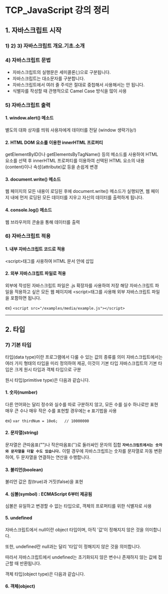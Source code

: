 # TCP_JavaScript 강의 정리

## 1. 자바스크립트 시작


### 1) 2) 3) 자바스크립트 개요.기초.소개


### 4) 자바스크립트 문법

- 자바스크립트의 실행문은 세미콜론(;)으로 구분됩니다.
- 자바스크립트는 대소문자를 구분합니다.
- 자바스크립트에서 여러 줄 주석은 절대로 중첩해서 사용해서는 안 됩니다.
- 식별자를 작성할 때 관행적으로 Camel Case 방식을 많이 사용


### 5) 자바스크립트 출력

#### 1. window.alert() 메소드

별도의 대화 상자를 띄워 사용자에게 데이터를 전달 (window 생략가능!)

#### 2. HTML DOM 요소를 이용한 innerHTML 프로퍼티

getElementByID()나 getElementsByTagName() 등의 메소드를 사용하여 HTML 요소를 선택 후 innerHTML 프로퍼티를 이용하여 선택된 HTML 요소의 내용(content)이나 속성(attribute)값 등을 손쉽게 변경



#### 3. document.write() 메소드

웹 페이지의 모든 내용이 로딩된 후에 document.write() 메소드가 실행되면, 웹 페이지 내에 먼저 로딩된 모든 데이터를 지우고 자신의 데이터를 출력하게 됩니다.

#### 4. console.log() 메소드

웹 브라우저의 콘솔을 통해 데이터를 출력


### 6) 자바스크립트 적용

#### 1. 내부 자바스크립트 코드로 적용

\<script>태그를 사용하여 HTML 문서 안에 삽입

#### 2. 외부 자바스크립트 파일로 적용

외부에 작성된 자바스크립트 파일은 .js 확장자를 사용하여 저장
해당 자바스크립트 파일을 적용하고 싶은 모든 웹 페이지에 \<script>태그를 사용해 외부 자바스크립트 파일을 포함하면 됩니다.

ex) `<script src="/examples/media/example.js"></script>`


---------------


## 2. 타입

### 7) 기본 타입

타입(data type)이란 프로그램에서 다룰 수 있는 값의 종류를 의미
자바스크립트에서는 여러 가지 형태의 타입을 미리 정의하여 제공, 이것이 기본 타입
자바스크립트의 기본 타입은 크게 원시 타입과 객체 타입으로 구분

원시 타입(primitive type)은 다음과 같습니다.

 

#### 1. 숫자(number)

다른 언어와는 달리 정수와 실수를 따로 구분하지 않고, 모든 수를 실수 하나로만 표현
매우 큰 수나 매우 작은 수를 표현할 경우에는 e 표기법을 사용

ex) `var thirdNum = 10e6;   // 10000000`

#### 2. 문자열(string)

문자열은 큰따옴표("")나 작은따옴표('')로 둘러싸인 문자의 집합
**`자바스크립트에서는 숫자와 문자열을 더할 수도 있습니다.`**
이럴 경우에 자바스크립트는 숫자를 문자열로 자동 변환하여, 두 문자열을 연결하는 연산을 수행합니다.

#### 3. 불리언(boolean)

불리언 값은 참(true)과 거짓(false)을 표현

#### 4. 심볼(symbol) : ECMAScript 6부터 제공됨

심볼은 유일하고 변경할 수 없는 타입으로, 객체의 프로퍼티를 위한 식별자로 사용

#### 5. undefined

자바스크립트에서 null이란 object 타입이며, 아직 '값'이 정해지지 않은 것을 의미합니다.

또한, undefined란 null과는 달리 '타입'이 정해지지 않은 것을 의미합니다.

따라서 자바스크립트에서 undefined는 초기화되지 않은 변수나 존재하지 않는 값에 접근할 때 반환됩니다.
 
 객체 타입(object type)은 다음과 같습니다.

 

#### 6. 객체(object)